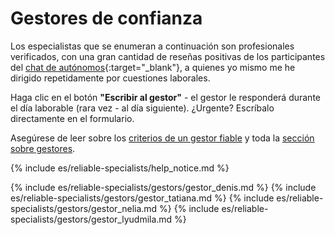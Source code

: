 # Gestores de confianza

Los especialistas que se enumeran a continuación son profesionales verificados, con una gran cantidad de reseñas positivas de los participantes del
[chat de autónomos](https://bit.ly/it-autonomos-spain-eng){:target="_blank"}, a quienes yo mismo me he dirigido repetidamente por cuestiones laborales.

Haga clic en el botón **"Escribir al gestor"** - el gestor le responderá durante el día laborable (rara vez - al día siguiente). ¿Urgente?
Escríbalo directamente en el formulario.

Asegúrese de leer sobre los [criterios de un gestor fiable](#criterios-de-un-gestor-fiable) y toda
la [sección sobre gestores](#gestor-1).

{% include es/reliable-specialists/help_notice.md %}

{% include es/reliable-specialists/gestors/gestor_denis.md %}
{% include es/reliable-specialists/gestors/gestor_tatiana.md %}
{% include es/reliable-specialists/gestors/gestor_nelia.md %}
{% include es/reliable-specialists/gestors/gestor_lyudmila.md %}
